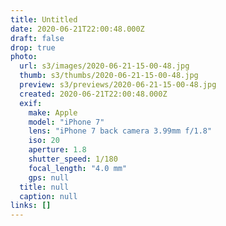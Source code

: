 ```yaml
---
title: Untitled
date: 2020-06-21T22:00:48.000Z
draft: false
drop: true
photo:
  url: s3/images/2020-06-21-15-00-48.jpg
  thumb: s3/thumbs/2020-06-21-15-00-48.jpg
  preview: s3/previews/2020-06-21-15-00-48.jpg
  created: 2020-06-21T22:00:48.000Z
  exif:
    make: Apple
    model: "iPhone 7"
    lens: "iPhone 7 back camera 3.99mm f/1.8"
    iso: 20
    aperture: 1.8
    shutter_speed: 1/180
    focal_length: "4.0 mm"
    gps: null
  title: null
  caption: null
links: []
---
```

